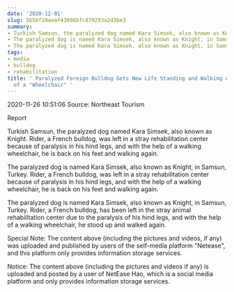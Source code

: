 ```yaml
---
date: '2020-12-01'
slug: 5b5bf20aeaf43898bfc879293a2d3be3
summary:
- Turkish Samsun, the paralyzed dog named Kara Simsek, also known as Knight.
- The paralyzed dog is named Kara Simsek, also known as Knight, in Samsun, Turkey.
- The paralyzed dog is named Kara Simsek, also known as Knight, in Samsun, Turkey.
tags:
- media
- bulldog
- rehabilitation
title: ' Paralyzed Foreign Bulldog Gets New Life Standing and Walking with the Aid
  of a "Wheelchair" '
---
```


 2020-11-26 10:51:06 Source: Northeast Tourism

Report

  
  

Turkish Samsun, the paralyzed dog named Kara Simsek, also known as Knight.
Rider, a French bulldog, was left in a stray rehabilitation center because of paralysis in his hind legs, and with the help of a walking wheelchair, he is back on his feet and walking again.

  
  

The paralyzed dog is named Kara Simsek, also known as Knight, in Samsun, Turkey.
Rider, a French bulldog, was left in a stray rehabilitation center because of paralysis in his hind legs, and with the help of a walking wheelchair, he is back on his feet and walking again.

  
  

The paralyzed dog is named Kara Simsek, also known as Knight, in Samsun, Turkey.
Rider, a French bulldog, has been left in the stray animal rehabilitation center due to the paralysis of his hind legs, and with the help of a walking wheelchair, he stood up and walked again.

Special Note: The content above (including the pictures and videos, if any) was uploaded and published by users of the self-media platform "Netease", and this platform only provides information storage services.

Notice: The content above (including the pictures and videos if any) is
uploaded and posted by a user of NetEase Hao, which is a social media platform
and only provides information storage services.

 
        